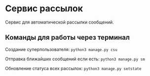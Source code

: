 # Сервис рассылок
Сервис для автоматической рассылки сообщений.

## Команды для работы через терминал
Создание суперпользователя:
    ```python3 manage.py csu```

Отправка ближайших сообщений если есть:
    ```python3 manage.py sm```


Обновление статуса всех рассылок:
    ```python3 manage.py setstate```


